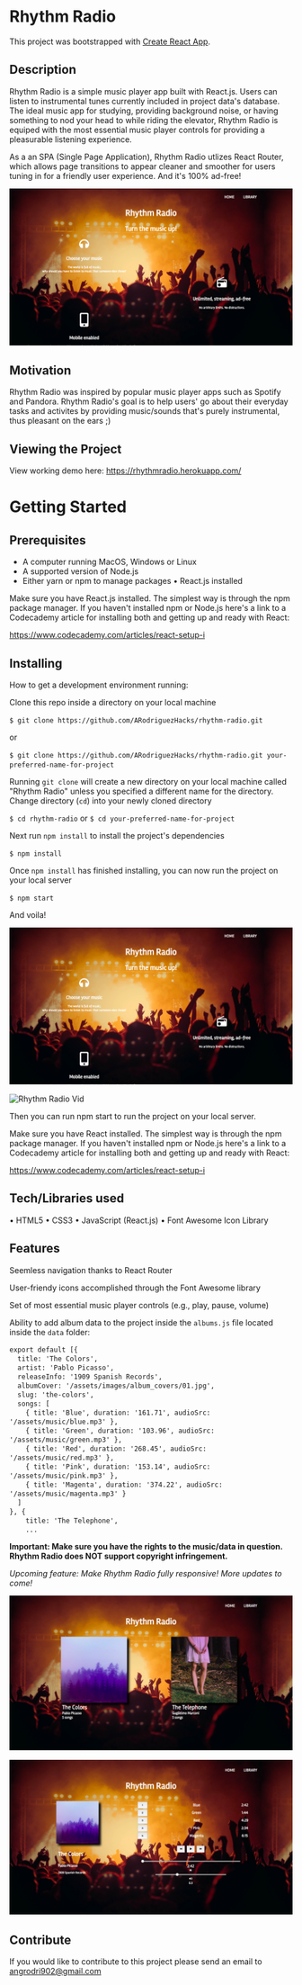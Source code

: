 # Rhythm Radio

This project was bootstrapped with [Create React App](https://github.com/facebookincubator/create-react-app).

## Description
Rhythm Radio is a simple music player app built with React.js. Users can listen to instrumental tunes currently included in project data's database. The ideal music app for studying, providing background noise, or having something to nod your head to while riding the elevator, Rhythm Radio is equiped with the most essential music player controls for providing a pleasurable listening experience. 

As a an SPA (Single Page Application), Rhythm Radio utlizes React Router, which allows page transitions to appear cleaner and smoother for users tuning in for a friendly user experience. And it's 100% ad-free! 

![Rhythm Radio Landing Page](public/assets/images/rhythmradiolanding.png)

## Motivation

Rhythm Radio was inspired by popular music player apps such as Spotify and Pandora. Rhythm Radio's goal is to help users' go about their everyday tasks and activites by providing music/sounds that's purely instrumental, thus pleasant on the ears ;)

## Viewing the Project

View working demo here: https://rhythmradio.herokuapp.com/

# Getting Started

## Prerequisites

* A computer running MacOS, Windows or Linux
* A supported version of Node.js
* Either yarn or npm to manage packages
• React.js installed

Make sure you have React.js installed. The simplest way is through the npm package manager. If you haven't installed npm or Node.js here's a link to a Codecademy article for installing both and getting up and ready with React:

https://www.codecademy.com/articles/react-setup-i

## Installing

How to get a development environment running:

Clone this repo inside a directory on your local machine

`$ git clone https://github.com/ARodriguezHacks/rhythm-radio.git`

or

`$ git clone https://github.com/ARodriguezHacks/rhythm-radio.git your-preferred-name-for-project`

Running `git clone` will create a new directory on your local machine called "Rhythm Radio" unless you specified a different name for the directory. Change directory (`cd`) into your newly cloned directory

`$ cd rhythm-radio` or `$ cd your-preferred-name-for-project`

Next run `npm install` to install the project's dependencies

`$ npm install`

Once `npm install` has finished installing, you can now run the project on your local server

`$ npm start`

And voila!

![Rhythm Radio Landing Page](public/assets/images/rhythmradiolanding.png)

![Rhythm Radio Vid](https://media.giphy.com/media/3kyru0G0uCPuweDjqA/giphy.gif)

Then you can run npm start to run the project on your local server.
 
Make sure you have React installed. The simplest way is through the npm package manager. If you haven't installed npm or Node.js here's a link to a Codecademy article for installing both and getting up and ready with React:

https://www.codecademy.com/articles/react-setup-i

## Tech/Libraries used

• HTML5 
• CSS3
• JavaScript (React.js)
• Font Awesome Icon Library

## Features

Seemless navigation thanks to React Router <br />

User-friendy icons accomplished through the Font Awesome library <br />

Set of most essential music player controls (e.g., play, pause, volume) <br />

Ability to add album data to the project inside the `albums.js` file located inside the `data` folder:
```
export default [{
  title: 'The Colors',
  artist: 'Pablo Picasso',
  releaseInfo: '1909 Spanish Records',
  albumCover: '/assets/images/album_covers/01.jpg',
  slug: 'the-colors',
  songs: [
    { title: 'Blue', duration: '161.71', audioSrc: '/assets/music/blue.mp3' },
    { title: 'Green', duration: '103.96', audioSrc: '/assets/music/green.mp3' },
    { title: 'Red', duration: '268.45', audioSrc: '/assets/music/red.mp3' },
    { title: 'Pink', duration: '153.14', audioSrc: '/assets/music/pink.mp3' },
    { title: 'Magenta', duration: '374.22', audioSrc: '/assets/music/magenta.mp3' }
  ]
}, {
    title: 'The Telephone',
    ...
```
**Important: Make sure you have the rights to the music/data in question. Rhythm Radio does NOT support copyright infringement.**

_Upcoming feature: Make Rhythm Radio fully responsive! More updates to come!_

![Rhythm Radio Albums Page](public/assets/images/rhythmradioalbums.png)

![Rhythm Radio 1st Album Page](public/assets/images/rhythmradioalbum1.png)

## Contribute

If you would like to contribute to this project please send an email to angrodri902@gmail.com
